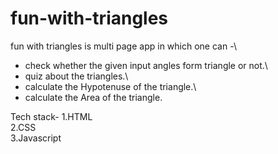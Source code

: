 # fun-with-triangles

fun with triangles is multi page app in which one can -\
* check whether the given input angles form triangle or not.\
* quiz about the triangles.\
* calculate the Hypotenuse of the triangle.\
* calculate the Area of the triangle.

Tech stack-
1.HTML\
2.CSS\
3.Javascript
 
